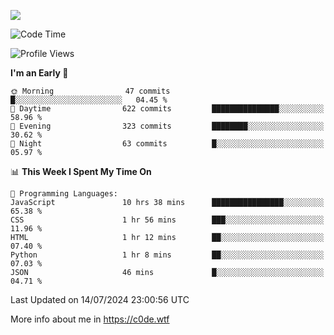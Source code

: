 <a href="https://wakatime.com"><img src="https://wakatime.com/share/@c0dezin/b7f18a7c-ab3a-40b8-8bc7-b1b7bf71f1d6.svg" /></a>

<!--START_SECTION:waka-->
![Code Time](http://img.shields.io/badge/Code%20Time-72%20hrs%207%20mins-blue)

![Profile Views](http://img.shields.io/badge/Profile%20Views-0-blue)

**I'm an Early 🐤** 

```text
🌞 Morning                47 commits          █░░░░░░░░░░░░░░░░░░░░░░░░   04.45 % 
🌆 Daytime                622 commits         ███████████████░░░░░░░░░░   58.96 % 
🌃 Evening                323 commits         ████████░░░░░░░░░░░░░░░░░   30.62 % 
🌙 Night                  63 commits          █░░░░░░░░░░░░░░░░░░░░░░░░   05.97 % 
```


📊 **This Week I Spent My Time On** 

```text
💬 Programming Languages: 
JavaScript               10 hrs 38 mins      ████████████████░░░░░░░░░   65.38 % 
CSS                      1 hr 56 mins        ███░░░░░░░░░░░░░░░░░░░░░░   11.96 % 
HTML                     1 hr 12 mins        ██░░░░░░░░░░░░░░░░░░░░░░░   07.40 % 
Python                   1 hr 8 mins         ██░░░░░░░░░░░░░░░░░░░░░░░   07.03 % 
JSON                     46 mins             █░░░░░░░░░░░░░░░░░░░░░░░░   04.71 % 
```


 Last Updated on 14/07/2024 23:00:56 UTC
<!--END_SECTION:waka-->

More info about me in https://c0de.wtf
